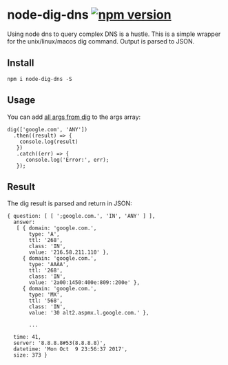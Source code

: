 # node-dig-dns [![npm version](https://badge.fury.io/js/node-dig-dns.svg)](https://badge.fury.io/js/node-dig-dns)
Using node dns to query complex DNS is a hustle. This is a simple wrapper for the unix/linux/macos dig command. Output is parsed to JSON.

## Install
``
npm i node-dig-dns -S
``

## Usage
You can add [all args from dig](https://linux.die.net/man/1/dig) to the args array:
```
dig(['google.com', 'ANY'])
  .then((result) => {
    console.log(result)
   })
   .catch((err) => {
      console.log('Error:', err);
   });
```

## Result

The dig result is parsed and return in JSON:
```
{ question: [ [ ';google.com.', 'IN', 'ANY' ] ],
  answer: 
   [ { domain: 'google.com.',
       type: 'A',
       ttl: '268',
       class: 'IN',
       value: '216.58.211.110' },
     { domain: 'google.com.',
       type: 'AAAA',
       ttl: '268',
       class: 'IN',
       value: '2a00:1450:400e:809::200e' },
     { domain: 'google.com.',
       type: 'MX',
       ttl: '568',
       class: 'IN',
       value: '30 alt2.aspmx.l.google.com.' },
       
       ...
           
  time: 41,
  server: '8.8.8.8#53(8.8.8.8)',
  datetime: 'Mon Oct  9 23:56:37 2017',
  size: 373 }
```

